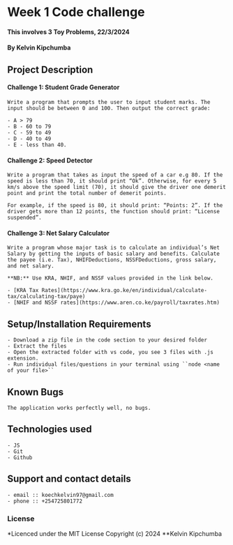 # Week 1 Code challenge
#### This involves 3 Toy Problems, 22/3/2024
#### **By Kelvin Kipchumba**
## Project Description
#### Challenge 1: Student Grade Generator
    Write a program that prompts the user to input student marks. The input should be between 0 and 100. Then output the correct grade:

    - A > 79
    - B - 60 to 79
    - C - 59 to 49
    - D - 40 to 49
    - E - less than 40.

#### Challenge 2: Speed Detector

    Write a program that takes as input the speed of a car e.g 80. If the speed is less than 70, it should print “Ok”. Otherwise, for every 5 km/s above the speed limit (70), it should give the driver one demerit point and print the total number of demerit points.

    For example, if the speed is 80, it should print: “Points: 2”. If the driver gets more than 12 points, the function should print: “License suspended”.

#### Challenge 3: Net Salary Calculator

    Write a program whose major task is to calculate an individual’s Net Salary by getting the inputs of basic salary and benefits. Calculate the payee (i.e. Tax), NHIFDeductions, NSSFDeductions, gross salary, and net salary.

    **NB:** Use KRA, NHIF, and NSSF values provided in the link below.

    - [KRA Tax Rates](https://www.kra.go.ke/en/individual/calculate-tax/calculating-tax/paye)
    - [NHIF and NSSF rates](https://www.aren.co.ke/payroll/taxrates.htm)


## Setup/Installation Requirements
    - Download a zip file in the code section to your desired folder
    - Extract the files
    - Open the extracted folder with vs code, you see 3 files with .js extension.
    - Run individual files/questions in your terminal using ``node <name of your file>``
       

## Known Bugs
    The application works perfectly well, no bugs.

## Technologies used
    - JS
    - Git
    - Github

## Support and contact details
    - email :: koechkelvin97@gmail.com
    - phone :: +254725801772

### License

*Licenced under the MIT License
Copyright (c) 2024 **Kelvin Kipchumba
